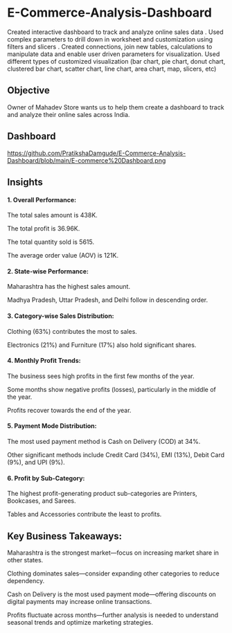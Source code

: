 # E-Commerce-Analysis-Dashboard
Created interactive dashboard to track and analyze online sales data .
Used complex parameters to drill down in worksheet and customization using filters and slicers .
Created connections, join new tables, calculations to manipulate data and enable user driven parameters for visualization.
Used different types of customized visualization (bar chart, pie chart, donut chart, clustered bar chart, scatter chart, line chart, area chart, map, slicers, etc) 

## Objective 
Owner of Mahadev Store wants us to help them create a dashboard to track and analyze their online sales across India.

## Dashboard
https://github.com/PratikshaDamgude/E-Commerce-Analysis-Dashboard/blob/main/E-commerce%20Dashboard.png



## Insights 

#### 1. Overall Performance:

The total sales amount is 438K.

The total profit is 36.96K.

The total quantity sold is 5615.

The average order value (AOV) is 121K.



 #### 2. State-wise Performance:

Maharashtra has the highest sales amount.

Madhya Pradesh, Uttar Pradesh, and Delhi follow in descending order.



#### 3. Category-wise Sales Distribution:

Clothing (63%) contributes the most to sales.

Electronics (21%) and Furniture (17%) also hold significant shares.



#### 4. Monthly Profit Trends:

The business sees high profits in the first few months of the year.

Some months show negative profits (losses), particularly in the middle of the year.

Profits recover towards the end of the year.



#### 5. Payment Mode Distribution:

The most used payment method is Cash on Delivery (COD) at 34%.

Other significant methods include Credit Card (34%), EMI (13%), Debit Card (9%), and UPI (9%).



#### 6. Profit by Sub-Category:

The highest profit-generating product sub-categories are Printers, Bookcases, and Sarees.

Tables and Accessories contribute the least to profits.



## Key Business Takeaways:

Maharashtra is the strongest market—focus on increasing market share in other states.

Clothing dominates sales—consider expanding other categories to reduce dependency.

Cash on Delivery is the most used payment mode—offering discounts on digital payments may increase online transactions.

Profits fluctuate across months—further analysis is needed to understand seasonal trends and optimize marketing strategies.


